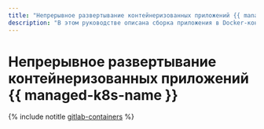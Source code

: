 ```yaml
---
title: "Непрерывное развертывание контейнеризованных приложений {{ managed-k8s-name }}"
description: "В этом руководстве описана сборка приложения в Docker-контейнер и развертывание приложения из контейнера в кластере {{ managed-k8s-full-name }} через {{ GL }} с помощью инструментов {{ yandex-cloud }}."
---
```


# Непрерывное развертывание контейнеризованных приложений {{ managed-k8s-name }}

{% include notitle [gitlab-containers](../../_tutorials/dev/gitlab-containers.md) %}